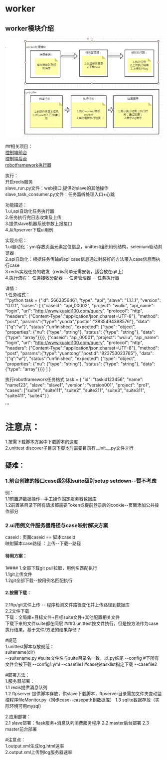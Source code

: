 # worker
## worker模块介绍
![流程概要图](./doc/worker.JPG)

##相关项目：   
[控制端前台](https://github.com/yangjianj/autotest_ui)   
[控制端后台](https://github.com/yangjianj/django_web)   
[robotframework执行器](https://github.com/yangjianj/ui-api-robotframework)    

执行：  
开启redis服务  
slave_run.py文件：web接口,提供对slave的其他操作  
slave_task_consumer.py文件：任务监听处理入口+心跳  

功能描述：    
1.ui,api自动化任务执行器    
2.任务执行完日志收集及上传    
3.提供slave机器系统参数上报接口   
4.从ftpserver下载ui用例

实现介绍：   
1.ui自动化：yml存放页面元素定位信息，unittest组织用例结构，selenium驱动浏览器    
2.api自动化：根据任务传输的api case信息通过封装好的方法带入case信息而执行case    
3.redis实现任务的收发（redis简单无需安装，适合放在git上）   
4.执行流程： 任务接收分配器 -- 任务管理器 -- 任务执行器    



详情：    
1.任务格式：    
'''python
    task = {"id": 5662356461,
            "type": "api",
            "slave": "1.1.1.1",
            "version": "0.0.1",
             "cases": [
                     {"caseid": "api_00002",  "project": "wuliu", "api_name": "login",
                      "url": "http://www.kuaidi100.com/query",
                      "protocol": "http", "headers": {"Content-Type":"application/json;charset=UTF-8"}, "method": "post",
                      "params":{"type":"yunda","postid":"3835494398576"},
                      "data": '{"q":"w"}',
                      "status":"unfinished",
                      "expected": {"type": "object",
                                   "properties": {"nu": {"type": "string"}, "status": {"type": "string"},
                                                  "data": {"type": "array"}}}},
                     {"caseid": "api_00001", "project": "wuliu", "api_name": "login",
                      "url": "http://www.kuaidi100.com/query",
                      "protocol": "http", "headers": {"Content-Type":"application/json;charset=UTF-8"}, "method": "post",
                      "params":{"type":"yuantong","postid":"823753023765"},
                      "data": '{"q":"w"}',
                      "status":"unfinished",
                      "expected": {"type": "object",
                                   "properties": {"nu": {"type": "string"}, "status": {"type": "string"},
                                                  "data": {"type": "array"}}}}
                 ]
                     }

执行robotframework任务格式
task = {
        "id": "taskid123456",
        "name": "name123",
        "slave": "slave1",
        "version": "version001",
        "project": "pro1",
        "cases": ["suite1", "suite111", "suite2", "suite211", "suite3", "suite311", "suite411", "suite4"]
    }
    
'''

# 注意点：   
1.按需下载脚本方案中下载脚本的速度    
2.unittest discover子目录下脚本时需要目录有__init__.py文件才行   

## 疑难：
### 1.前台创建的接口case级别和suite级别setup  setdown--暂不考虑  
例：  
1.1前置造数据操作--手工操作固定服务器数据库   
1.2前置某目录下所有请求都需要Token或提前登录后的cookie--页面添加公共操作部分   

### 2.ui用例文件服务器路径与case映射解决方案   
caseid : 页面caseid == 脚本caseid      
映射脚本case路径 ：上传--下载--路径    
#### 待用方案：  
1#### 1.全部下载git pull拉取，用例名匹配执行   
1.1git上传文件    
1.2git全部下载--按用例名匹配执行    
#### 2.按需下载：  
2.1ftp/git文件上传 -- 程序检测文件路径变化并上传路径到数据库    
2.2文件下载    
下载：全局库+目标文件+目标suite文件+其他配置相关文件    
下载下来的文件suite都在同层
###3.unittest按文件执行，但是按方法作为case执行结果，基于文件/方法的结果存储？      



#规范   
1.unittest脚本存放规范：   
suitename(dir)   
  --suitename.py  #suite文件名与suite目录名一致，以.py结尾
  --config   #下所有文件会被下载
    --config1.yml
  --casefile1 #case按tasklist指定下载
  --casefile2
  
  
 #部署方法：    
 1.服务器部署：   
 1.1 redis提供消息队列    
 1.2 ftpserver 提供脚本存放，供slave下载脚本，ftpserver目录需加文件夹变动监控程序fileMonitor.py（同步case--casepath到数据库）
 1.3 sqlite数据存放（实际环境可用mysql）    
 
 2.应用部署：   
 2.1 slave部署：flask服务+消息队列消费服务程序
 2.2 master后台部署
 2.3 master前台部署    
 
#注意点：    
1.output.xml生成log.html速率   
2.output.xml上传到log服务器速率    